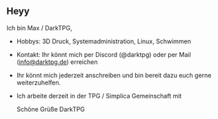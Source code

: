 ## Heyy
Ich bin Max / DarkTPG,

- Hobbys: 3D Druck, Systemadministration, Linux, Schwimmen

- Kontakt: Ihr könnt mich per Discord (@darktpg) oder per Mail (info@darktpg.de) erreichen
- Ihr könnt mich jederzeit anschreiben und bin bereit dazu euch gerne weiterzuhelfen.
- Ich arbeite derzeit in der TPG / Simplica Gemeinschaft mit

  Schöne Grüße
  DarkTPG
